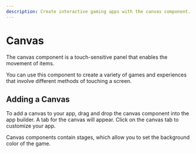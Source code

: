 ```yaml
---
description: Create interactive gaming apps with the canvas component.
---
```


# Canvas

The canvas component is a touch-sensitive panel that enables the movement of items. 

You can use this component to create a variety of games and experiences that involve different methods of touching a screen.

## Adding a Canvas 

To add a canvas to your app, drag and drop the canvas component into the app builder. A tab for the canvas will appear. Click on the canvas tab to customize your app.

Canvas components contain stages, which allow you to set the background color of the game.












